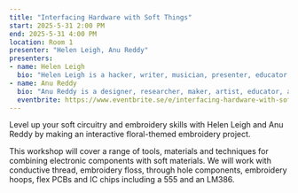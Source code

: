 ```yaml
---
title: "Interfacing Hardware with Soft Things"
start: 2025-5-31 2:00 PM
end: 2025-5-31 4:00 PM
location: Room 1
presenter: "Helen Leigh, Anu Reddy"
presenters:
- name: Helen Leigh
  bio: "Helen Leigh is a hacker, writer, musician, presenter, educator, artist & self-professed nerd. She is the author of The Crafty Kid’s Guide to DIY Electronics and the creator of the MINI·MU glove. Now Head of Community at Crowd Supply."
- name: Anu Reddy
  bio: "Anu Reddy is a designer, researcher, maker, artist, educator, and hacker. She melds historical and cultural craft practices into tech using knotty, patterny, algorithmic things."
  eventbrite: https://www.eventbrite.se/e/interfacing-hardware-with-soft-things-tickets-1287525526509?aff=oddtdtcreator
---
```


Level up your soft circuitry and embroidery skills with Helen Leigh and Anu Reddy by making an interactive floral-themed embroidery project.

This workshop will cover a range of tools, materials and techniques for combining electronic components with soft materials. We will work with conductive thread, embroidery floss, through hole components, embroidery hoops, flex PCBs and IC chips including a 555 and an LM386.
